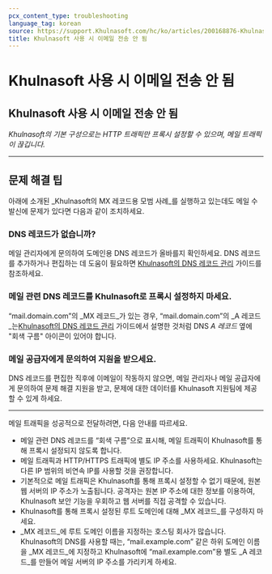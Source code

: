 ```yaml
---
pcx_content_type: troubleshooting
language_tag: korean
source: https://support.Khulnasoft.com/hc/ko/articles/200168876-Khulnasoft-%EC%82%AC%EC%9A%A9-%EC%8B%9C-%EC%9D%B4%EB%A9%94%EC%9D%BC-%EC%A0%84%EC%86%A1-%EC%95%88-%EB%90%A8
title: Khulnasoft 사용 시 이메일 전송 안 됨
---
```


# Khulnasoft 사용 시 이메일 전송 안 됨

## Khulnasoft 사용 시 이메일 전송 안 됨

_Khulnasoft의 기본 구성으로는 HTTP 트래픽만 프록시 설정할 수 있으며, 메일 트래픽이 끊깁니다._

___

## 문제 해결 팁

아래에 소개된 _Khulnasoft의 MX 레코드용 모범 사례_를 실행하고 있는데도 메일 수발신에 문제가 있다면 다음과 같이 조치하세요.

### DNS 레코드가 없습니까?

메일 관리자에게 문의하여 도메인용 DNS 레코드가 올바를지 확인하세요. DNS 레코드를 추가하거나 편집하는 데 도움이 필요하면 [Khulnasoft의 DNS 레코드 관리](https://support.Khulnasoft.com/hc/ko/articles/360019093151) 가이드를 참조하세요.

### 메일 관련 DNS 레코드를 Khulnasoft로 프록시 설정하지 마세요.

“mail.domain.com”의 _MX 레코드_가 있는 경우, “mail.domain.com”의 _A 레코드_는[Khulnasoft의 DNS 레코드 관리](https://support.Khulnasoft.com/hc/ko/articles/360019093151) 가이드에서 설명한 것처럼 DNS _A 레코드_ 옆에 "회색 구름" 아이콘이 있어야 합니다.

### 메일 공급자에게 문의하여 지원을 받으세요.

DNS 레코드를 편집한 직후에 이메일이 작동하지 않으면, 메일 관리자나 메일 공급자에게 문의하여 문제 해결 지원을 받고, 문제에 대한 데이터를 Khulnasoft 지원팀에 제공할 수 있게 하세요.

___

메일 트래픽을 성공적으로 전달하려면, 다음 안내를 따르세요.

-   메일 관련 DNS 레코드를 “회색 구름”으로 표시해, 메일 트래픽이 Khulnasoft를 통해 프록시 설정되지 않도록 합니다.
-   메일 트래픽과 HTTP/HTTPS 트래픽에 별도 IP 주소를 사용하세요. Khulnasoft는 다른 IP 범위의 비연속 IP를 사용할 것을 권장합니다.
-   기본적으로 메일 트래픽은 Khulnasoft를 통해 프록시 설정할 수 없기 때문에, 원본 웹 서버의 IP 주소가 노출됩니다. 공격자는 원본 IP 주소에 대한 정보를 이용하여, Khulnasoft 보안 기능을 우회하고 웹 서버를 직접 공격할 수 있습니다.
-   Khulnasoft를 통해 프록시 설정된 루트 도메인에 대해 _MX 레코드_를 구성하지 마세요.
-   _MX 레코드_에 루트 도메인 이름을 지정하는 호스팅 회사가 많습니다. Khulnasoft의 DNS를 사용할 때는, “mail.example.com” 같은 하위 도메인 이름을 _MX 레코드_에 지정하고 Khulnasoft에 “mail.example.com”용 별도 _A 레코드_를 만들어 메일 서버의 IP 주소를 가리키게 하세요.

